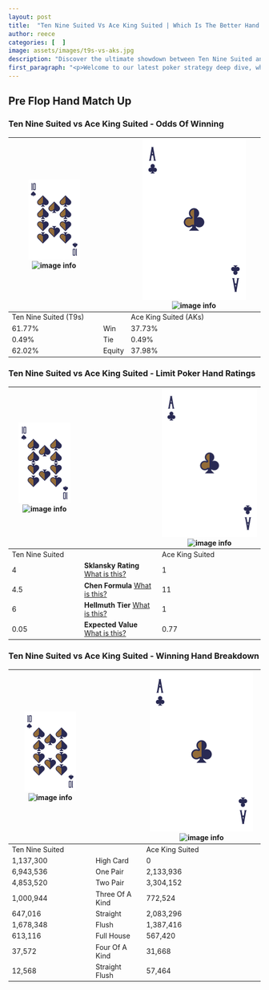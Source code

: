 ```yaml
---
layout: post
title:  "Ten Nine Suited Vs Ace King Suited | Which Is The Better Hand In Poker? A Complete Guide"
author: reece
categories: [  ]
image: assets/images/t9s-vs-aks.jpg
description: "Discover the ultimate showdown between Ten Nine Suited and Ace King Suited in poker! Uncover the odds, strategies, and scenarios where one hand triumphs over the other. Get ready to up your poker game with this thrilling analysis."
first_paragraph: "<p>Welcome to our latest poker strategy deep dive, where we're pitting two distinct hands against each other in a high-stakes showdown: Ten Nine Suited vs Ace King Suited.</p><p>In the dynamic world of poker, every decision counts, and knowing which hand holds the upper hand is key to your success at the table.</p><p>In this article, we'll dissect these two hands, explore the scenarios where one dominates the other, and equip you with the knowledge to make strategic choices that can tip the odds in your favor.</p><p>Get ready to unravel the intriguing dynamics of these poker hands and elevate your game to new heights.</p>"
---
```




[comment]: # (sp0)

## Pre Flop Hand Match Up

<div class="table hand-ratings" markdown="1"> 



### Ten Nine Suited vs Ace King Suited - Odds Of Winning


    
| ![image info](assets/images/hand1/T.png) ![image info](assets/images/hand1/9s.png) |  | ![image info](assets/images/hand2/A.png) ![image info](assets/images/hand2/Ks.png) |
| -------- | -------- | -------- |
| Ten Nine Suited (T9s) |  | Ace King Suited (AKs) |
| 61.77% | Win | 37.73% |
| 0.49% | Tie | 0.49% |
| 62.02% | Equity | 37.98% |




[comment]: # (sp1)



### Ten Nine Suited vs Ace King Suited - Limit Poker Hand Ratings


    
| ![image info](assets/images/hand1/T.png) ![image info](assets/images/hand1/9s.png) |  | ![image info](assets/images/hand2/A.png) ![image info](assets/images/hand2/Ks.png) |
| -------- | -------- | -------- |
| Ten Nine Suited |  | Ace King Suited |
| 4 | **Sklansky Rating** [What is this?](/sklansky-rating-explained) | 1 |
| 4.5 | **Chen Formula** [What is this?](/chen-formula-explained) | 11 |
| 6 | **Hellmuth Tier** [What is this?](/Hellmuth-tier-explained) | 1 |
| 0.05 | **Expected Value** [What is this?](/expected-value-explained) | 0.77 |




[comment]: # (sp2)



### Ten Nine Suited vs Ace King Suited - Winning Hand Breakdown


    
| ![image info](assets/images/hand1/T.png) ![image info](assets/images/hand1/9s.png) |  | ![image info](assets/images/hand2/A.png) ![image info](assets/images/hand2/Ks.png) |
| -------- | -------- | -------- |
| Ten Nine Suited |  | Ace King Suited |
| 1,137,300 | High Card | 0 |
| 6,943,536 | One Pair | 2,133,936 |
| 4,853,520 | Two Pair | 3,304,152 |
| 1,000,944 | Three Of A Kind | 772,524 |
| 647,016 | Straight | 2,083,296 |
| 1,678,348 | Flush | 1,387,416 |
| 613,116 | Full House | 567,420 |
| 37,572 | Four Of A Kind | 31,668 |
| 12,568 | Straight Flush | 57,464 |




[comment]: # (sp3)



</div>

[comment]: # (sp4)



[comment]: # (sp5)

